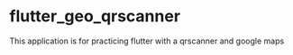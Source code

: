 # flutter_geo_qrscanner

This application is for practicing flutter with a qrscanner and google maps
